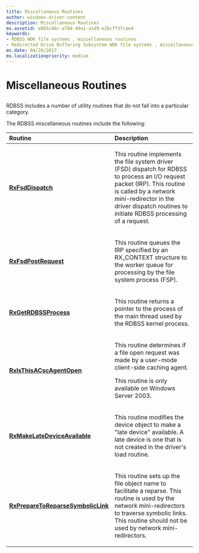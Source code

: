 ```yaml
---
title: Miscellaneous Routines
author: windows-driver-content
description: Miscellaneous Routines
ms.assetid: e065c86c-a784-49e1-a1d9-e2bcff3fcae4
keywords:
- RDBSS WDK file systems , miscellaneous routines
- Redirected Drive Buffering Subsystem WDK file systems , miscellaneous routines
ms.date: 04/20/2017
ms.localizationpriority: medium
---
```


# Miscellaneous Routines


## <span id="ddk_miscellaneous_functions_if"></span><span id="DDK_MISCELLANEOUS_FUNCTIONS_IF"></span>


RDBSS includes a number of utility routines that do not fall into a particular category.

The RDBSS miscellaneous routines include the following:

<table>
<colgroup>
<col width="50%" />
<col width="50%" />
</colgroup>
<thead>
<tr class="header">
<th align="left">Routine</th>
<th align="left">Description</th>
</tr>
</thead>
<tbody>
<tr class="odd">
<td align="left"><p><a href="https://msdn.microsoft.com/library/windows/hardware/ff554468" data-raw-source="[&lt;strong&gt;RxFsdDispatch&lt;/strong&gt;](https://msdn.microsoft.com/library/windows/hardware/ff554468)"><strong>RxFsdDispatch</strong></a></p></td>
<td align="left"><p>This routine implements the file system driver (FSD) dispatch for RDBSS to process an I/O request packet (IRP). This routine is called by a network mini-redirector in the driver dispatch routines to initiate RDBSS processing of a request.</p></td>
</tr>
<tr class="even">
<td align="left"><p><a href="https://msdn.microsoft.com/library/windows/hardware/ff554472" data-raw-source="[&lt;strong&gt;RxFsdPostRequest&lt;/strong&gt;](https://msdn.microsoft.com/library/windows/hardware/ff554472)"><strong>RxFsdPostRequest</strong></a></p></td>
<td align="left"><p>This routine queues the IRP specified by an RX_CONTEXT structure to the worker queue for processing by the file system process (FSP).</p></td>
</tr>
<tr class="odd">
<td align="left"><p><a href="https://msdn.microsoft.com/library/windows/hardware/ff554481" data-raw-source="[&lt;strong&gt;RxGetRDBSSProcess&lt;/strong&gt;](https://msdn.microsoft.com/library/windows/hardware/ff554481)"><strong>RxGetRDBSSProcess</strong></a></p></td>
<td align="left"><p>This routine returns a pointer to the process of the main thread used by the RDBSS kernel process.</p></td>
</tr>
<tr class="even">
<td align="left"><p><a href="https://msdn.microsoft.com/library/windows/hardware/ff554508" data-raw-source="[&lt;strong&gt;RxIsThisACscAgentOpen&lt;/strong&gt;](https://msdn.microsoft.com/library/windows/hardware/ff554508)"><strong>RxIsThisACscAgentOpen</strong></a></p></td>
<td align="left"><p>This routine determines if a file open request was made by a user-mode client-side caching agent.</p>
<p>This routine is only available on Windows Server 2003.</p></td>
</tr>
<tr class="odd">
<td align="left"><p><a href="https://msdn.microsoft.com/library/windows/hardware/ff554532" data-raw-source="[&lt;strong&gt;RxMakeLateDeviceAvailable&lt;/strong&gt;](https://msdn.microsoft.com/library/windows/hardware/ff554532)"><strong>RxMakeLateDeviceAvailable</strong></a></p></td>
<td align="left"><p>This routine modifies the device object to make a &quot;late device&quot; available. A late device is one that is not created in the driver&#39;s load routine.</p></td>
</tr>
<tr class="even">
<td align="left"><p><a href="https://msdn.microsoft.com/library/windows/hardware/ff554649" data-raw-source="[&lt;strong&gt;RxPrepareToReparseSymbolicLink&lt;/strong&gt;](https://msdn.microsoft.com/library/windows/hardware/ff554649)"><strong>RxPrepareToReparseSymbolicLink</strong></a></p></td>
<td align="left"><p>This routine sets up the file object name to facilitate a reparse. This routine is used by the network mini-redirectors to traverse symbolic links. This routine should not be used by network mini-redirectors.</p></td>
</tr>
</tbody>
</table>

 

 

 




